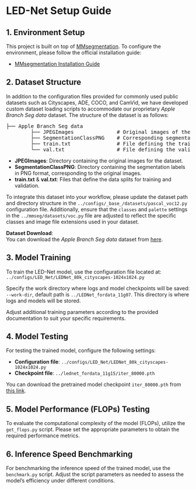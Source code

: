 # LED-Net Setup Guide

## 1. Environment Setup  
This project is built on top of [MMsegmentation](https://github.com/open-mmlab/mmsegmentation). To configure the environment, please follow the official installation guide:  
- [MMsegmentation Installation Guide](https://github.com/open-mmlab/mmsegmentation/blob/main/docs/en/get_started.md#installation)

## 2. Dataset Structure

In addition to the configuration files provided for commonly used public datasets such as Cityscapes, ADE, COCO, and CamVid, we have developed custom dataset loading scripts to accommodate our proprietary *Apple Branch Seg data* dataset. The structure of the dataset is as follows:

<pre>
├── Apple Branch Seg data 
        ├── JPEGImages              # Original images of the dataset 
        ├── SegmentationClassPNG    # Corresponding segmentation labels in PNG format 
        ├── train.txt               # File defining the training data split 
        └── val.txt                 # File defining the validation data split
</pre>

- **JPEGImages**: Directory containing the original images for the dataset.  
- **SegmentationClassPNG**: Directory containing the segmentation labels in PNG format, corresponding to the original images.  
- **train.txt** & **val.txt**: Files that define the data splits for training and validation.

To integrate this dataset into your workflow, please update the dataset path and directory structure in the `../configs/_base_/datasets/pascal_voc12.py` configuration file. Additionally, ensure that the `classes` and `palette` settings in the `../mmseg/datasets/voc.py` file are adjusted to reflect the specific classes and image file extensions used in your dataset.

**Dataset Download**:  
You can download the *Apple Branch Seg data* dataset from [here](https://drive.google.com/drive/u/0/folders/1Yw_rb0LoRG5CbLaSbzgNX7aReTlF5cWA). 

## 3. Model Training  
To train the LED-Net model, use the configuration file located at:  
`../configs/LED_Net/LEDNet_80k_cityscapes-1024x1024.py`  

Specify the work directory where logs and model checkpoints will be saved:  
`--work-dir`, default path is `../LEDNet_fordata_11g07`. This directory is where logs and models will be stored.  

Adjust additional training parameters according to the provided documentation to suit your specific requirements.

## 4. Model Testing  
For testing the trained model, configure the following settings:  
- **Configuration file**: `../configs/LED_Net/LEDNet_80k_cityscapes-1024x1024.py`  
- **Checkpoint file**: `../lednet_fordata_11g15/iter_80000.pth`  

You can download the pretrained model checkpoint `iter_80000.pth` from [this link](https://drive.google.com/drive/u/0/folders/1Yw_rb0LoRG5CbLaSbzgNX7aReTlF5cWA).

## 5. Model Performance (FLOPs) Testing  
To evaluate the computational complexity of the model (FLOPs), utilize the `get_flops.py` script. Please set the appropriate parameters to obtain the required performance metrics.

## 6. Inference Speed Benchmarking  
For benchmarking the inference speed of the trained model, use the `benchmark.py` script. Adjust the script parameters as needed to assess the model’s efficiency under different conditions.
